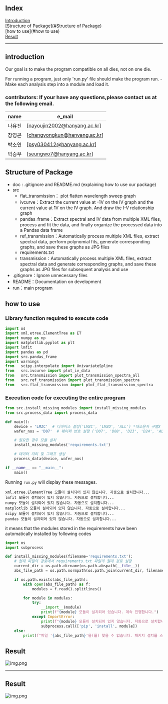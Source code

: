 ## Index
[Introduction](#Introduction)   
[Structure of Package](#Structure of Package)   
[how to use](#how to use)     
[Result](#Result)
***

## introduction
Our goal is to make the program compatible on all dies, not on one die. 

For running a program, just only 'run.py' file should make the program run. - Make each analysis step into a module and load it.
### contributors: If your have any questions,please contact us at the following email.

| name | e_mail | 
| --- | --- |
| 나유진 | [nayoujin2002@hanyang.ac.kr] |
| 창영곤 | [changyongkun@hanyang.ac.kr] |
| 박소연 | [psy030412@hanyang.ac.kr] |
| 박승우 | [seungwo7@hanyang.ac.kr] |




## Structure of Package

+ doc : .gitignore and README.md (explaining how to use our package)
+ src
   + flat_transmission： plot flatten wavelength sweep graph
   + ivcurve：Extract the current value at -1V on the IV graph and the current value at 1V on the IV graph. And draw the I-V relationship graph
   + pandas_frame：Extract spectral and IV data from multiple XML files, process and fit the data, and finally organize the processed data into a Pandas data frame
   + ref_transmission：Automatically process multiple XML files, extract spectral data, perform polynomial fits, generate corresponding graphs, and save these graphs as JPG files
   + requirements.txt
   + transmission：Automatically process multiple XML files, extract spectral data and generate corresponding graphs, and save these graphs as JPG files for subsequent analysis and use
+ .gitignore：Ignore unnecessary files
+ README：Documentation on development
+ run：main program

## how to use
### Library function required to execute code
```python
import os
import xml.etree.ElementTree as ET
import numpy as np
import matplotlib.pyplot as plt
import lmfit
import pandas as pd
import src.pandas_frame
import warnings
from   scipy.interpolate import UnivariateSpline
from   src.ivcurve import plot_iv_data
from   src.transmission import plot_transmission_spectra_all
from   src.ref_transmission import plot_transmission_spectra
from   src.flat_transmission import plot_flat_transmission_spectra
```
### Execution code for executing the entire program
```python
from src.install_missing_modules import install_missing_modules
from src.process_data import process_data

def main():
    device = 'LMZC'  # 디바이스 설정('LMZC', 'LMZO', 'ALL') *대소문자 구별X
    wafer_nos = 'D07'  # 웨이퍼 번호 설정 ('D07', 'D08', 'D23', 'D24', 'ALL')

    # 필요한 경우 모듈 설치
    install_missing_modules('requirements.txt')

    # 데이터 처리 및 그래프 생성
    process_data(device, wafer_nos)

if __name__ == "__main__":
    main()

```

Running `run.py` will display these messages.

```
xml.etree.ElementTree 모듈이 설치되어 있지 않습니다. 자동으로 설치합니다...
lmfit 모듈이 설치되어 있지 않습니다. 자동으로 설치합니다...
numpy 모듈이 설치되어 있지 않습니다. 자동으로 설치합니다...
matplotlib 모듈이 설치되어 있지 않습니다. 자동으로 설치합니다...
scipy 모듈이 설치되어 있지 않습니다. 자동으로 설치합니다...
pandas 모듈이 설치되어 있지 않습니다. 자동으로 설치합니다...
```
it means that the modules stored in the requirements have been automatically installed by following codes


```python
import os
import subprocess

def install_missing_modules(filename='requirements.txt'):
    # 현재 파일의 경로에서 requirements.txt 파일의 절대 경로 설정
    current_dir = os.path.dirname(os.path.abspath(__file__))
    abs_file_path = os.path.normpath(os.path.join(current_dir, filename))

    if os.path.exists(abs_file_path):
        with open(abs_file_path) as f:
            modules = f.read().splitlines()

        for module in modules:
            try:
                __import__(module)
                print(f"{module} 모듈이 설치되어 있습니다. 계속 진행합니다.")
            except ImportError:
                print(f"{module} 모듈이 설치되어 있지 않습니다. 자동으로 설치합니다...")
                subprocess.call(['pip', 'install', module])
    else:
        print(f"파일 '{abs_file_path}'을(를) 찾을 수 없습니다. 패키지 설치를 스킵합니다.")
```



## Result

![img.png](img.png)

***

## Result

![img.png](img.png)
